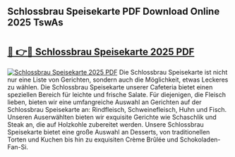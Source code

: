 ## Schlossbrau Speisekarte PDF Download Online 2025 TswAs

# <h2><a href="http://gc6car.nevu.top/?p=Schlossbrau+Speisekarte">🔗 👉🔴 Schlossbrau Speisekarte 2025 PDF</a></h2>

[![Schlossbrau Speisekarte 2025 PDF](https://i.imgur.com/dBaPXMq.png)](http://gc6car.nevu.top/?p=Schlossbrau+Speisekarte)
Die Schlossbrau Speisekarte ist nicht nur eine Liste von Gerichten, sondern auch die Möglichkeit, etwas Leckeres zu wählen. Die Schlossbrau Speisekarte unserer Cafeteria bietet einen speziellen Bereich für leichte und frische Salate. Für diejenigen, die Fleisch lieben, bieten wir eine umfangreiche Auswahl an Gerichten auf der Schlossbrau Speisekarte an: Rindfleisch, Schweinefleisch, Huhn und Fisch. Unseren Auserwählten bieten wir exquisite Gerichte wie Schaschlik und Steak an, die auf Holzkohle zubereitet werden. Unsere Schlossbrau Speisekarte bietet eine große Auswahl an Desserts, von traditionellen Torten und Kuchen bis hin zu exquisiten Crème Brûlée und Schokoladen-Fan-Si.
